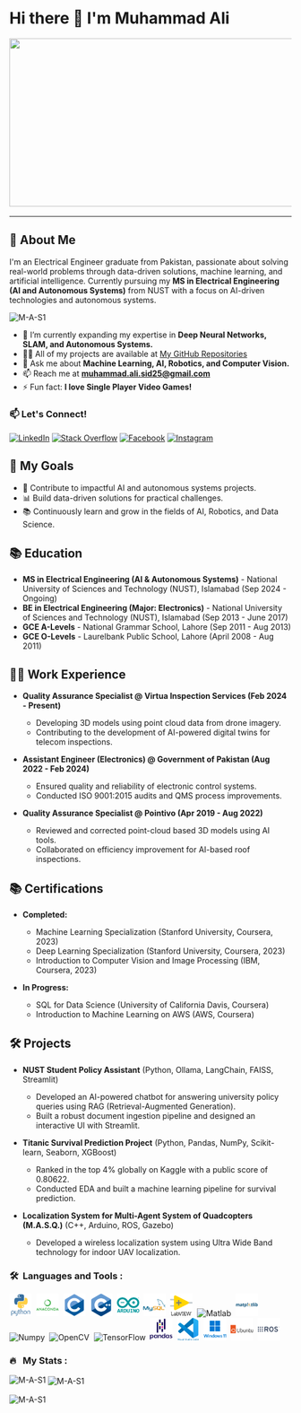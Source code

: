 # Hi there 👋 I'm Muhammad Ali

<div id="header" align="center">
  <img src="https://media.giphy.com/media/dWesBcTLavkZuG35MI/giphy.gif" width="600" height="300"/>
</div>

---

## 🚀 About Me
I'm an Electrical Engineer graduate from Pakistan, passionate about solving real-world problems through data-driven solutions, machine learning, and artificial intelligence. Currently pursuing my **MS in Electrical Engineering (AI and Autonomous Systems)** from NUST with a focus on AI-driven technologies and autonomous systems.

<p align="left"> <img src="https://komarev.com/ghpvc/?username=M-A-S1&label=Profile%20views&color=0e75b6&style=flat" alt="M-A-S1" /> </p>

- 🌱 I’m currently expanding my expertise in **Deep Neural Networks, SLAM, and Autonomous Systems.**
- 👨‍💻 All of my projects are available at [My GitHub Repositories](https://github.com/M-A-S1?tab=repositories)
- 💬 Ask me about **Machine Learning, AI, Robotics, and Computer Vision.**
- 📫 Reach me at **muhammad.ali.sid25@gmail.com**
- ⚡ Fun fact: **I love Single Player Video Games!**

### 📫 Let's Connect!
<p align="left">
<a href="https://www.linkedin.com/in/muhammad-ali-sid/" target="blank"><img align="center" src="https://raw.githubusercontent.com/rahuldkjain/github-profile-readme-generator/master/src/images/icons/Social/linked-in-alt.svg" alt="LinkedIn" height="30" width="40" /></a>
<a href="https://stackoverflow.com/users/5058313/muhammad-ali-siddiqui" target="blank"><img align="center" src="https://raw.githubusercontent.com/rahuldkjain/github-profile-readme-generator/master/src/images/icons/Social/stack-overflow.svg" alt="Stack Overflow" height="30" width="40" /></a>
<a href="https://www.facebook.com/Muhammad.Ali.Siddiqui4/" target="blank"><img align="center" src="https://raw.githubusercontent.com/rahuldkjain/github-profile-readme-generator/master/src/images/icons/Social/facebook.svg" alt="Facebook" height="30" width="40" /></a>
<a href="https://www.instagram.com/malisiddiqui/" target="blank"><img align="center" src="https://raw.githubusercontent.com/rahuldkjain/github-profile-readme-generator/master/src/images/icons/Social/instagram.svg" alt="Instagram" height="30" width="40" /></a>
</p>

## 🎯 My Goals
- 🌟 Contribute to impactful AI and autonomous systems projects.
- 📊 Build data-driven solutions for practical challenges.
- 📚 Continuously learn and grow in the fields of AI, Robotics, and Data Science.

## 📚 Education
- **MS in Electrical Engineering (AI & Autonomous Systems)** - National University of Sciences and Technology (NUST), Islamabad (Sep 2024 - Ongoing)
- **BE in Electrical Engineering (Major: Electronics)** - National University of Sciences and Technology (NUST), Islamabad (Sep 2013 - June 2017)
- **GCE A-Levels** - National Grammar School, Lahore (Sep 2011 - Aug 2013)
- **GCE O-Levels** - Laurelbank Public School, Lahore (April 2008 - Aug 2011)

## 🧑‍💻 Work Experience
- **Quality Assurance Specialist @ Virtua Inspection Services (Feb 2024 - Present)**
   - Developing 3D models using point cloud data from drone imagery.
   - Contributing to the development of AI-powered digital twins for telecom inspections.

- **Assistant Engineer (Electronics) @ Government of Pakistan (Aug 2022 - Feb 2024)**
   - Ensured quality and reliability of electronic control systems.
   - Conducted ISO 9001:2015 audits and QMS process improvements.

- **Quality Assurance Specialist @ Pointivo (Apr 2019 - Aug 2022)**
   - Reviewed and corrected point-cloud based 3D models using AI tools.
   - Collaborated on efficiency improvement for AI-based roof inspections.

## 📚 Certifications
- **Completed:**
   - Machine Learning Specialization (Stanford University, Coursera, 2023)
   - Deep Learning Specialization (Stanford University, Coursera, 2023)
   - Introduction to Computer Vision and Image Processing (IBM, Coursera, 2023)

- **In Progress:**
   - SQL for Data Science (University of California Davis, Coursera)
   - Introduction to Machine Learning on AWS (AWS, Coursera)

## 🛠️ Projects
- **NUST Student Policy Assistant** (Python, Ollama, LangChain, FAISS, Streamlit)
   - Developed an AI-powered chatbot for answering university policy queries using RAG (Retrieval-Augmented Generation).
   - Built a robust document ingestion pipeline and designed an interactive UI with Streamlit.

- **Titanic Survival Prediction Project** (Python, Pandas, NumPy, Scikit-learn, Seaborn, XGBoost)
   - Ranked in the top 4% globally on Kaggle with a public score of 0.80622.
   - Conducted EDA and built a machine learning pipeline for survival prediction.

 - **Localization System for Multi-Agent System of Quadcopters (M.A.S.Q.)** (C++, Arduino, ROS, Gazebo)
   - Developed a wireless localization system using Ultra Wide Band technology for indoor UAV localization.
     
### 🛠 &nbsp;Languages and Tools :
<p>
<img src="https://github.com/devicons/devicon/blob/master/icons/python/python-original-wordmark.svg" title="Python"  alt="Python" width="40" height="40"/>&nbsp;
<img src="https://github.com/devicons/devicon/blob/master/icons/anaconda/anaconda-original-wordmark.svg" title="Anaconda"  alt="Anaconda" width="40" height="40"/>&nbsp;
<img src="https://raw.githubusercontent.com/devicons/devicon/master/icons/c/c-original.svg" title="C"  alt="C" width="40" height="40"/>&nbsp;
<img src="https://raw.githubusercontent.com/devicons/devicon/master/icons/cplusplus/cplusplus-original.svg" title="C++"  alt="C++" width="40" height="40"/>&nbsp;
<img src="https://github.com/devicons/devicon/blob/master/icons/arduino/arduino-original-wordmark.svg" title="Arduino"  alt="Arduino" width="40" height="40"/>&nbsp;
<img src="https://github.com/devicons/devicon/blob/master/icons/mysql/mysql-original-wordmark.svg" title="MySQL"  alt="MySQL" width="40" height="40"/>&nbsp;
<img src="https://github.com/devicons/devicon/blob/master/icons/labview/labview-original-wordmark.svg" title="Labview"  alt="Labview" width="40" height="40"/>&nbsp;
<img src="https://github.com/devicons/devicon/master/icons/matlab/matlab" title="Matlab"  alt="Matlab" width="40" height="40"/>&nbsp;
<img src="https://github.com/devicons/devicon/blob/master/icons/matplotlib/matplotlib-original-wordmark.svg" title="Matplotlib"  alt="Matplotlib" width="40" height="40"/>&nbsp;
<img src="https://www.vectorlogo.zone/logos/numpy/numpy-icon.svg" title="Numpy"  alt="Numpy" width="40" height="40"/>&nbsp;
<img src="https://www.vectorlogo.zone/logos/opencv/opencv-icon.svg" title="OpenCV"  alt="OpenCV" width="40" height="40"/>&nbsp;
<img src="https://www.vectorlogo.zone/logos/tensorflow/tensorflow-icon.svg" title="TensorFlow"  alt="TensorFlow" width="40" height="40"/>&nbsp;
<img src="https://github.com/devicons/devicon/blob/master/icons/pandas/pandas-original-wordmark.svg" title="Pandas"  alt="Pandas" width="40" height="40"/>&nbsp;
<img src="https://github.com/devicons/devicon/blob/master/icons/vscode/vscode-original-wordmark.svg" title="VSCode"  alt="VSCode" width="40" height="40"/>&nbsp;
<img src="https://github.com/devicons/devicon/blob/master/icons/windows11/windows11-original-wordmark.svg" title="Windows11"  alt="Windows11" width="40" height="40"/>&nbsp;
<img src="https://github.com/devicons/devicon/blob/master/icons/ubuntu/ubuntu-original-wordmark.svg" title="Ubuntu"  alt="Ubuntu" width="40" height="40"/>&nbsp;
<img src="https://github.com/devicons/devicon/blob/master/icons/ros/ros-original-wordmark.svg" title="ROS"  alt="ROS" width="40" height="40"/>&nbsp;
</p>

### 🔥 &nbsp; My Stats :
<p><img align="left" src="https://github-readme-stats.vercel.app/api/top-langs?username=M-A-S1&show_icons=true&locale=en&layout=compact&theme=tokyonight" alt="M-A-S1" /></p>

<p>&nbsp;<img align="center" src="https://github-readme-stats.vercel.app/api?username=M-A-S1&show_icons=true&locale=en&theme=tokyonight" alt="M-A-S1" /></p>

<p><img align="center" src="https://github-readme-streak-stats.herokuapp.com/?user=M-A-S1&theme=tokyonight" alt="M-A-S1" /></p>



